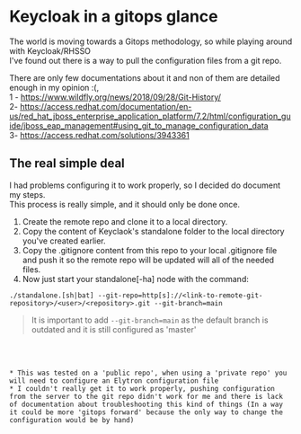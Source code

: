 # Keycloak in a gitops glance 
The world is moving towards a Gitops methodology, so while playing around with Keycloak/RHSSO  
I've found out there is a way to pull the configuration files from a git repo. 

There are only few documentations about it and non of them are detailed enough in my opinion :(,   
1 - https://www.wildfly.org/news/2018/09/28/Git-History/  
2- https://access.redhat.com/documentation/en-us/red_hat_jboss_enterprise_application_platform/7.2/html/configuration_guide/jboss_eap_management#using_git_to_manage_configuration_data  
3- https://access.redhat.com/solutions/3943361  
  
## The real simple deal
I had problems configuring it to work properly, so I decided do document my steps.  
This process is really simple, and it should only be done once.

1. Create the remote repo and clone it to a local directory.
2. Copy the content of Keyclaok's standalone folder to the local directory you've created earlier.
3. Copy the .gitignore content from this repo to your local .gitignore file and push it so the remote repo will be updated will all of the needed files.
4. Now just start your standalone[-ha] node with the command:
```
./standalone.[sh|bat] --git-repo=http[s]://<link-to-remote-git-repository>/<user>/<repository>.git --git-branch=main
```

> It is important to add `--git-branch=main` as the default branch is outdated and it is still configured as 'master'  
  
<br />  
<br />  
  
~~~
* This was tested on a 'public repo', when using a 'private repo' you will need to configure an Elytron configuration file  
* I couldn't really get it to work properly, pushing configuration from the server to the git repo didn't work for me and there is lack of documentation about troubleshooting this kind of things (In a way it could be more 'gitops forward' because the only way to change the configuration would be by hand)
